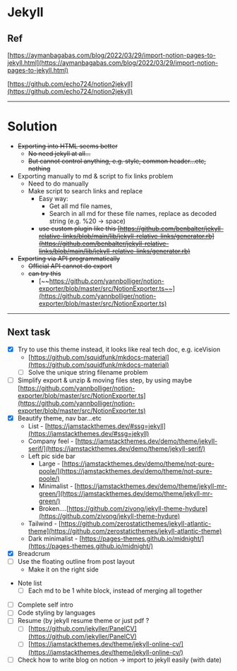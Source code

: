 # Jekyll

## Ref

[https://aymanbagabas.com/blog/2022/03/29/import-notion-pages-to-jekyll.html](https://aymanbagabas.com/blog/2022/03/29/import-notion-pages-to-jekyll.html)

[https://github.com/echo724/notion2jekyll](https://github.com/echo724/notion2jekyll)

---

# Solution

- ~~Exporting into HTML seems better~~
    - ~~No need jekyll at all…~~
    - ~~But cannot control anything, e.g. style, common header…etc, nothing~~
- Exporting manually to md & script to fix links problem
    - Need to do manually
    - Make script to search links and replace
        - Easy way:
            - Get all md file names,
            - Search in all md for these file names, replace as decoded string (e.g. %20 → space)
        - ~~use custom plugin like this [https://github.com/benbalter/jekyll-relative-links/blob/main/lib/jekyll-relative-links/generator.rb](https://github.com/benbalter/jekyll-relative-links/blob/main/lib/jekyll-relative-links/generator.rb)~~
- ~~Exporting via API programmatically~~
    - ~~Official API cannot do export~~
    - ~~can try this~~
        - [~~https://github.com/yannbolliger/notion-exporter/blob/master/src/NotionExporter.ts~~](https://github.com/yannbolliger/notion-exporter/blob/master/src/NotionExporter.ts)

---

## Next task

- [x]  Try to use this theme instead, it looks like real tech doc, e.g. iceVision
    - [https://github.com/squidfunk/mkdocs-material](https://github.com/squidfunk/mkdocs-material)
    - [ ]  Solve the unique string filename problem
- [ ]  Simplify export & unzip & moving files step, by using maybe [https://github.com/yannbolliger/notion-exporter/blob/master/src/NotionExporter.ts](https://github.com/yannbolliger/notion-exporter/blob/master/src/NotionExporter.ts)
- [x]  Beautify theme, nav bar…etc
    - List - [https://jamstackthemes.dev/#ssg=jekyll](https://jamstackthemes.dev/#ssg=jekyll)
    - Company feel - [https://jamstackthemes.dev/demo/theme/jekyll-serif/](https://jamstackthemes.dev/demo/theme/jekyll-serif/)
    - Left pic side bar
        - Large - [https://jamstackthemes.dev/demo/theme/not-pure-poole/](https://jamstackthemes.dev/demo/theme/not-pure-poole/)
        - Minimalist - [https://jamstackthemes.dev/demo/theme/jekyll-mr-green/](https://jamstackthemes.dev/demo/theme/jekyll-mr-green/)
        - Broken….[https://github.com/zivong/jekyll-theme-hydure](https://github.com/zivong/jekyll-theme-hydure)
    - Tailwind - [https://github.com/zerostaticthemes/jekyll-atlantic-theme](https://github.com/zerostaticthemes/jekyll-atlantic-theme)
    - Dark minimalist - [https://pages-themes.github.io/midnight/](https://pages-themes.github.io/midnight/)
- [x]  Breadcrum
- [ ]  Use the floating outline from post layout
    - Make it on the right side
- Note list
    - [ ]  Each md to be 1 white block, instead of merging all together
- [ ]  Complete self intro
- [ ]  Code styling by languages
- [ ]  Resume (by jekyll resume theme or just pdf ?
    - [ ]  [https://github.com/jekyller/PanelCV](https://github.com/jekyller/PanelCV)
    - [ ]  [https://jamstackthemes.dev/theme/jekyll-online-cv/](https://jamstackthemes.dev/theme/jekyll-online-cv/)
- [ ]  Check how to write blog on notion → import to jekyll easily (with date)